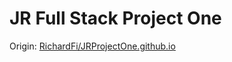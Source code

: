 # JR Full Stack Project One
Origin: [RichardFi/JRProjectOne.github.io](https://github.com/RichardFi/JRProjectOne.github.io)
